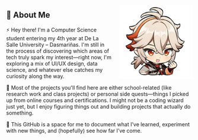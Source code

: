 <p align="left">
  <img src="KazuhaIcon.png" width="200" align="right" style="margin-left: 20px;" />
</p>

<h2>👋 About Me</h2>
<p>
  ⚡️ Hey there! I'm a Computer Science student entering my 4th year at De La Salle University – Dasmariñas. 
  I'm still in the process of discovering which areas of tech truly spark my interest—right now, I'm exploring 
  a mix of UI/UX design, data science, and whatever else catches my curiosity along the way.
</p>
<p>
  🌟 Most of the projects you'll find here are either school-related (like research work and class projects)
  or personal side quests—things I picked up from online courses and certifications. I might not be a coding 
  wizard just yet, but I enjoy figuring things out and building projects that actually do something.
</p>
<p>
  💫 This GitHub is a space for me to document what I’ve learned, experiment with new things, and (hopefully) 
  see how far I’ve come.
</p>

